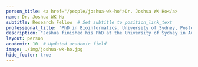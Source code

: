 ```yaml
---
person_title: <a href="/people/joshua-wk-ho">Dr. Joshua WK Ho</a>
name: Dr. Joshua WK Ho
subtitle: Research Fellow  # Set subtitle to position_link_text
professional_title: "PhD in Bioinformatics, University of Sydney, Postdoctoral Fellow (2010-2013), Laboratory Head of the Bioinformatics and Systems Medicine Laboratory, Victor Chang Cardiac Research Institute"
description: "Joshua finished his PhD at the University of Sydney in Australia, working on microarray analysis and its clinical applications. In the Park lab, he worked on various genomics and epigenomic studies related to the SysCODE project. He now leads the Bioinformatics and Systems Medicine Laboratory at Victor Chang Cardiac Research Institute and Senior Lecturer at the University of New South Wales, back in Sydney."
layout: person
academic: 10  # Updated academic field
image: ./img/joshua-wk-ho.jpg
hide_footer: true
---
```

